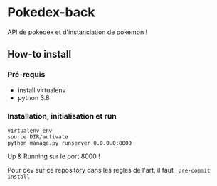 # Pokedex-back

API de pokedex et d'instanciation de pokemon !

## How-to install

### Pré-requis

- install virtualenv
- python 3.8

### Installation, initialisation et run

```shell
virtualenv env
source DIR/activate
python manage.py runserver 0.0.0.0:8000
```

Up & Running sur le port 8000 !

Pour dev sur ce repository dans les règles de l'art, il faut ` pre-commit install`
